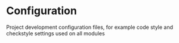 # Configuration
Project development configuration files, for example code style and checkstyle settings used on all modules